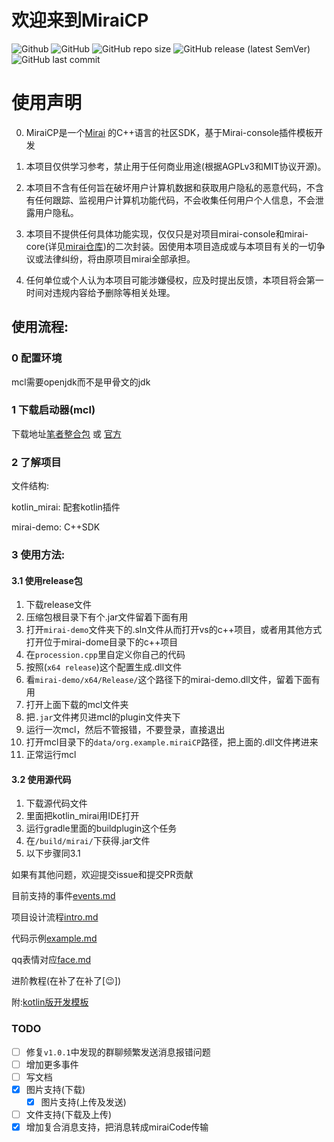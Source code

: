 # 欢迎来到MiraiCP
![Github](https://img.shields.io/badge/Author-Nambers-blue) ![GitHub](https://img.shields.io/github/license/Nambers/MiraiCP) ![GitHub repo size](https://img.shields.io/github/repo-size/Nambers/MiraiCP) ![GitHub release (latest SemVer)](https://img.shields.io/github/v/release/Nambers/MiraiCP) ![GitHub last commit](https://img.shields.io/github/last-commit/Nambers/MiraiCP)


# 使用声明

0. MiraiCP是一个[Mirai](https://github.com/mamoe/mirai) 的C++语言的社区SDK，基于Mirai-console插件模板开发

1. 本项目仅供学习参考，禁止用于任何商业用途(根据AGPLv3和MIT协议开源)。

2. 本项目不含有任何旨在破坏用户计算机数据和获取用户隐私的恶意代码，不含有任何跟踪、监视用户计算机功能代码，不会收集任何用户个人信息，不会泄露用户隐私。

3. 本项目不提供任何具体功能实现，仅仅只是对项目mirai-console和mirai-core(详见[mirai仓库](https://github.com/mamoe/mirai))的二次封装。因使用本项目造成或与本项目有关的一切争议或法律纠纷，将由原项目mirai全部承担。

4. 任何单位或个人认为本项目可能涉嫌侵权，应及时提出反馈，本项目将会第一时间对违规内容给予删除等相关处理。

## 使用流程:

### 0 配置环境
mcl需要openjdk而不是甲骨文的jdk

### 1 下载启动器(mcl)
下载地址[笔者整合包](https://github.com/Nambers/MiraiEXE) 或 [官方](https://github.com/iTXTech/mirai-console-loader/)

### 2 了解项目

文件结构:

kotlin_mirai: 配套kotlin插件

mirai-demo: C++SDK

### 3 使用方法:

#### 3.1 使用release包
1. 下载release文件
2. 压缩包根目录下有个.jar文件留着下面有用
3. 打开`mirai-demo`文件夹下的.sln文件从而打开vs的c++项目，或者用其他方式打开位于mirai-dome目录下的c++项目
4. 在`procession.cpp`里自定义你自己的代码
5. 按照(`x64 release`)这个配置生成.dll文件
6. 看`mirai-demo/x64/Release/`这个路径下的mirai-demo.dll文件，留着下面有用
7. 打开上面下载的mcl文件夹
8. 把`.jar`文件拷贝进mcl的plugin文件夹下
9. 运行一次mcl，然后不管报错，不要登录，直接退出
10. 打开mcl目录下的`data/org.example.miraiCP`路径，把上面的.dll文件拷进来
11. 正常运行mcl
#### 3.2 使用源代码
1. 下载源代码文件
2. 里面把kotlin_mirai用IDE打开
3. 运行gradle里面的buildplugin这个任务
4. 在`/build/mirai/`下获得.jar文件
5. 以下步骤同3.1


如果有其他问题，欢迎提交issue和提交PR贡献

目前支持的事件[events.md](https://github.com/Nambers/MiraiCP/blob/master/doc/events.md)

项目设计流程[intro.md](https://github.com/Nambers/MiraiCP/blob/master/doc/intro.md)

代码示例[example.md](https://github.com/Nambers/MiraiCP/blob/master/doc/example.md)

qq表情对应[face.md](https://github.com/Nambers/MiraiCP/blob/master/doc/face.md)

进阶教程(在补了在补了[:wink:])

附:[kotlin版开发模板](https://github.com/Nambers/mirai_kotlin_example)

### TODO
- [ ] 修复`v1.0.1`中发现的群聊频繁发送消息报错问题
- [ ] 增加更多事件
- [ ] 写文档
- [x] 图片支持(下载)
  - [x] 图片支持(上传及发送)
- [ ] 文件支持(下载及上传)
- [x] 增加复合消息支持，把消息转成miraiCode传输
